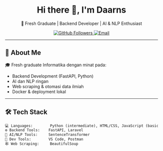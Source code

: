 <h1 align="center">Hi there 👋, I'm Daarns</h1>
<p align="center">
  🚀 Fresh Graduate | Backend Developer | AI & NLP Enthusiast
</p>

<p align="center">
  <a href="https://github.com/Daarns">
    <img src="https://img.shields.io/github/followers/Daarns?label=Follow&style=social" alt="GitHub Followers">
  </a>
  <a href="mailto:nandana219@gmail.com">
    <img src="https://img.shields.io/badge/Email-nandana219%40gmail.com-blue?style=flat&logo=gmail" alt="Email">
  </a>
</p>

---

## 🧠 About Me

🎓 Fresh graduate Informatika dengan minat pada:
- Backend Development (FastAPI, Python)
- AI dan NLP ringan
- Web scraping & otomasi data ilmiah
- Docker & deployment lokal

---

## 🛠️ Tech Stack

```txt
💻 Languages:        Python (intermediate), HTML/CSS, JavaScript (basic), PHP
⚙️ Backend Tools:    FastAPI, Laravel
🧠 AI/NLP Tools:     SentenceTransformer
🔧 Dev Tools:        VS Code, Postman
🕸️ Web Scraping:     BeautifulSoup
